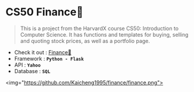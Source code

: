 # CS50 Finance🤑

> This is a project from the HarvardX course CS50: Introduction to Computer Science. It has functions and templates for buying, selling and quoting stock prices, as well as a portfolio page.

* Check it out : [Finance🤑](https://finance.cs50.net/)
* Framework : **`Python - Flask`**
* API : **`Yahoo`**
* Database : **`SQL`**

<img="https://github.com/Kaicheng1995/finance/finance.png">